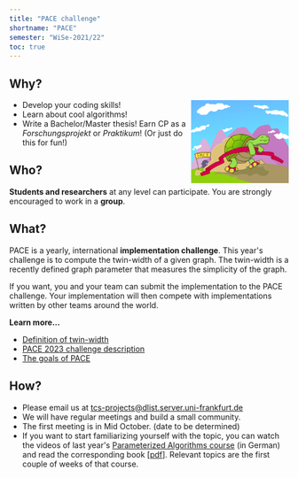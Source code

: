 ```yaml
---
title: "PACE challenge"
shortname: "PACE"
semester: "WiSe-2021/22"
toc: true
---
```



## Why?

<img src="turtle.svg" alt="graph" width="176" height="150" style="float: right;">

- Develop your coding skills!
- Learn about cool algorithms!
- Write a Bachelor/Master thesis! Earn CP as a _Forschungsprojekt_ or _Praktikum_! (Or just do this for fun!)

## Who?

**Students and researchers** at any level can participate.
You are strongly encouraged to work in a **group**.

## What?

PACE is a yearly, international **implementation challenge**. This year's challenge is to compute the twin-width of a given graph. The twin-width is a recently defined graph parameter that measures the simplicity of the graph.

If you want, you and your team can submit the implementation to the PACE challenge. Your implementation will then compete with implementations written by other teams around the world.

**Learn more...**

- [Definition of twin-width](https://en.wikipedia.org/wiki/Twin-width)
- [PACE 2023 challenge description](https://pacechallenge.org/2023/)
- [The goals of PACE](https://pacechallenge.org/about/)

## How?

- Please email us at [tcs-projects@dlist.server.uni-frankfurt.de](mailto:tcs-projects@dlist.server.uni-frankfurt.de)
- We will have regular meetings and build a small community.
- The first meeting is in Mid October. (date to be determined)
- If you want to start familiarizing yourself with the topic, you can watch the videos of last year's [Parameterized Algorithms course](https://tcs.uni-frankfurt.de/teaching/winter20/ati/) (in German) and read the corresponding book [[pdf](https://www.mimuw.edu.pl/~malcin/book/parameterized-algorithms.pdf)]. Relevant topics are the first couple of weeks of that course.
